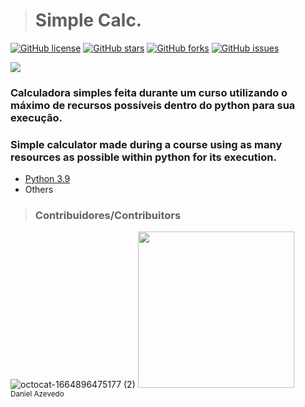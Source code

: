 > <h1>Simple Calc.</h1>
[![GitHub license](https://img.shields.io/github/license/DanAzevedo/simple-calc?style=for-the-badge)](https://github.com/DanAzevedo/simple-calc/blob/main/LICENSE)
[![GitHub stars](https://img.shields.io/github/stars/DanAzevedo/simple-calc?style=for-the-badge)](https://github.com/DanAzevedo/simple-calc/stargazers)
[![GitHub forks](https://img.shields.io/github/forks/DanAzevedo/simple-calc?style=for-the-badge)](https://github.com/DanAzevedo/simple-calc/network)
[![GitHub issues](https://img.shields.io/github/issues/DanAzevedo/simple-calc?style=for-the-badge)](https://github.com/DanAzevedo/simple-calc/issues)

<p>
<img src="http://img.shields.io/static/v1?label=STATUS&message=%20FINISH&color=GREEN&style=for-the-badge"/>
</p>

<h3>Calculadora simples feita durante um curso utilizando o máximo de recursos possíveis dentro do python para sua execução.</h3>
<h3>Simple calculator made during a course using as many resources as possible within python for its execution.</h3>

- [Python 3.9](https://www.python.org/)
- Others

> <h3>Contribuidores/Contribuitors</h3>

![octocat-1664896475177 (2)](https://user-images.githubusercontent.com/60473748/193859722-6fef2b23-a921-4c41-a600-487de23176b8.png)
<img src="https://avatars.githubusercontent.com/u/60473748?s=400&u=dde6f4919a91bc1d5c33737be4259f845a0ee553&v=4" width=250><br><sub>Daniel Azevedo</sub>

